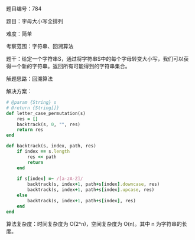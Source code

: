 题目编号：784

题目：字母大小写全排列

难度：简单

考察范围：字符串、回溯算法

题干：给定一个字符串S，通过将字符串S中的每个字母转变大小写，我们可以获得一个新的字符串。返回所有可能得到的字符串集合。

解题思路：回溯算法

解决方案：

```ruby
# @param {String} s
# @return {String[]}
def letter_case_permutation(s)
    res = []
    backtrack(s, 0, "", res)
    return res
end

def backtrack(s, index, path, res)
    if index == s.length
        res << path
        return
    end
    
    if s[index] =~ /[a-zA-Z]/
        backtrack(s, index+1, path+s[index].downcase, res)
        backtrack(s, index+1, path+s[index].upcase, res)
    else
        backtrack(s, index+1, path+s[index], res)
    end
end
```

算法复杂度：时间复杂度为 O(2^n)，空间复杂度为 O(n)。其中 n 为字符串的长度。